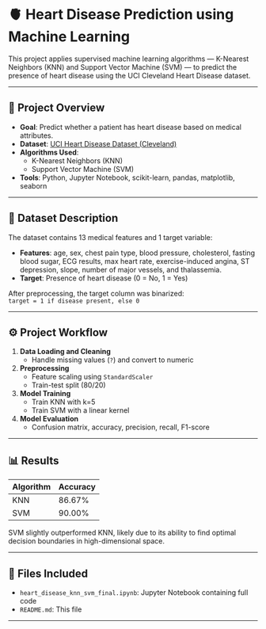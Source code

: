 # 🫀 Heart Disease Prediction using Machine Learning

This project applies supervised machine learning algorithms — K-Nearest Neighbors (KNN) and Support Vector Machine (SVM) — to predict the presence of heart disease using the UCI Cleveland Heart Disease dataset.

---

## 📌 Project Overview

- **Goal**: Predict whether a patient has heart disease based on medical attributes.
- **Dataset**: [UCI Heart Disease Dataset (Cleveland)](https://archive.ics.uci.edu/ml/datasets/Heart+Disease)
- **Algorithms Used**: 
  - K-Nearest Neighbors (KNN)
  - Support Vector Machine (SVM)
- **Tools**: Python, Jupyter Notebook, scikit-learn, pandas, matplotlib, seaborn

---

## 🧪 Dataset Description

The dataset contains 13 medical features and 1 target variable:

- **Features**: age, sex, chest pain type, blood pressure, cholesterol, fasting blood sugar, ECG results, max heart rate, exercise-induced angina, ST depression, slope, number of major vessels, and thalassemia.
- **Target**: Presence of heart disease (0 = No, 1 = Yes)

After preprocessing, the target column was binarized:  
`target = 1 if disease present, else 0`

---

## ⚙️ Project Workflow

1. **Data Loading and Cleaning**  
   - Handle missing values (`?`) and convert to numeric
2. **Preprocessing**  
   - Feature scaling using `StandardScaler`
   - Train-test split (80/20)
3. **Model Training**  
   - Train KNN with k=5
   - Train SVM with a linear kernel
4. **Model Evaluation**  
   - Confusion matrix, accuracy, precision, recall, F1-score

---

## 📊 Results

| Algorithm | Accuracy |
|-----------|----------|
| KNN       | 86.67%   |
| SVM       | 90.00%   |

SVM slightly outperformed KNN, likely due to its ability to find optimal decision boundaries in high-dimensional space.

---

## 📁 Files Included

- `heart_disease_knn_svm_final.ipynb`: Jupyter Notebook containing full code
- `README.md`: This file

---

